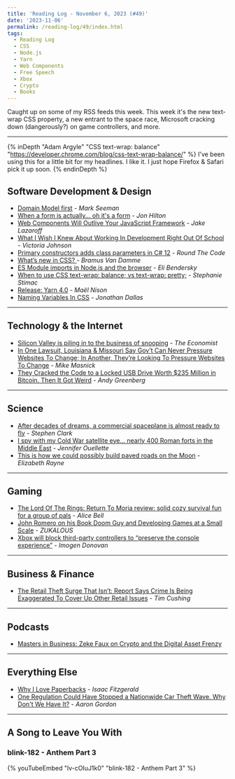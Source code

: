 ```yaml
---
title: 'Reading Log - November 6, 2023 (#49)'
date: '2023-11-06'
permalink: /reading-log/49/index.html
tags:
  - Reading Log
  - CSS
  - Node.js
  - Yarn
  - Web Components
  - Free Speech
  - Xbox
  - Crypto
  - Books
---
```


Caught up on some of my RSS feeds this week. This week it's the new text-wrap CSS property, a new entrant to the space race, Microsoft cracking down (dangerously?) on game controllers, and more.
<!-- excerpt -->

---

{% inDepth "Adam Argyle" "CSS text-wrap: balance" "https://developer.chrome.com/blog/css-text-wrap-balance/" %}
    I’ve been using this for a little bit for my headlines. I like it. I just hope Firefox & Safari pick it up soon.
{% endinDepth %}

## Software Development & Design

- [Domain Model first](https://blog.ploeh.dk/2023/10/23/domain-model-first/) - *Mark Seeman*
- [When a form is actually... oh it's a form](https://jonhilton.net/blazor-search-page/) - *Jon Hilton*
- [Web Components Will Outlive Your JavaScript Framework](https://jakelazaroff.com/words/web-components-will-outlive-your-javascript-framework/) - *Jake Lazaroff*
- [What I Wish I Knew About Working In Development Right Out Of School](https://www.smashingmagazine.com/2023/10/beginner-web-development-working-career/) - *Victoria Johnson*
- [Primary constructors adds class parameters in C# 12](https://www.roundthecode.com/dotnet-tutorials/primary-constructors-adds-class-parameters-csharp-12) - *Round The Code*
- [What’s new in CSS? ](https://www.bram.us/2023/10/13/whats-new-in-css-2022-10-12-frontmania/?ref=web-design-weekly.com) - *Bramus Van Damme*
- [ES Module imports in Node.js and the browser](https://eli.thegreenplace.net/2023/es-module-imports-in-nodejs-and-the-browser/) - *Eli Bendersky*
- [When to use CSS text-wrap: balance; vs text-wrap: pretty;](https://blog.stephaniestimac.com/posts/2023/10/css-text-wrap/?ref=web-design-weekly.com) - *Stephanie Stimac*
- [Release: Yarn 4.0](https://yarnpkg.com/blog/release/4.0) - *Maël Nison*
- [Naming Variables In CSS](https://jwdallas.com/posts/namingcssvariables/) - *Jonathan Dallas*

---

## Technology & the Internet

- [Silicon Valley is piling in to the business of snooping](https://www.economist.com/business/2023/11/05/silicon-valley-is-piling-in-to-the-business-of-snooping) - *The Economist*
- [In One Lawsuit, Louisiana & Missouri Say Gov’t Can Never Pressure Websites To Change; In Another, They’re Looking To Pressure Websites To Change](https://www.techdirt.com/2023/10/31/in-one-lawsuit-louisiana-in-another-theyre-looking-to-pressure-websites-to-change/) - *Mike Masnick*
- [They Cracked the Code to a Locked USB Drive Worth $235 Million in Bitcoin. Then It Got Weird](https://www.wired.com/story/unciphered-ironkey-password-cracking-bitcoin/) - *Andy Greenberg*

---

## Science

- [After decades of dreams, a commercial spaceplane is almost ready to fly](https://arstechnica.com/space/2023/11/after-decades-of-dreams-a-commercial-spaceplane-is-almost-ready-to-fly/) - *Stephen Clark*
- [I spy with my Cold War satellite eye… nearly 400 Roman forts in the Middle East](https://arstechnica.com/science/2023/10/i-spy-with-my-cold-war-satellite-eye-nearly-400-roman-forts-in-the-middle-east/) - *Jennifer Ouellette*
- [This is how we could possibly build paved roads on the Moon](https://arstechnica.com/science/2023/10/this-is-how-we-could-possibly-build-paved-roads-on-the-moon/) - *Elizabeth Rayne*

---

## Gaming

- [The Lord Of The Rings: Return To Moria review: solid cozy survival fun for a group of pals](https://www.rockpapershotgun.com/the-lord-of-the-rings-return-to-moria-review) - *Alice Bell*
- [John Romero on his Book Doom Guy and Developing Games at a Small Scale](https://howtomarketagame.com/2023/09/25/john-romero-on-his-book-doom-guy-and-developing-games-at-a-small-scale/) - *ZUKALOUS*
- [Xbox will block third-party controllers to “preserve the console experience”](https://www.nme.com/news/gaming-news/xbox-will-block-third-party-controllers-to-preserve-the-console-experience-3525752) - *Imogen Donovan*

---

## Business & Finance

- [The Retail Theft Surge That Isn’t: Report Says Crime Is Being Exaggerated To Cover Up Other Retail Issues](https://www.techdirt.com/2023/10/31/the-retail-theft-surge-that-isnt-report-says-crime-is-being-exaggerated-to-cover-up-other-retail-issues/) - *Tim Cushing*

---

## Podcasts

- [Masters in Business: Zeke Faux on Crypto and the Digital Asset Frenzy](https://www.bloomberg.com/news/audio/2023-11-02/zeke-faux-on-crypto-and-the-digital-asset-frenzy-podcast)

---

## Everything Else

- [Why I Love Paperbacks](https://www.esquire.com/entertainment/books/a45686651/why-i-love-paperback-books/) - *Isaac Fitzgerald*
- [One Regulation Could Have Stopped a Nationwide Car Theft Wave. Why Don't We Have It?](https://www.vice.com/en/article/7kxdmx/one-regulation-could-have-stopped-a-nationwide-car-theft-wave-why-dont-we-have-it) - *Aaron Gordon*

---

## A Song to Leave You With

### blink-182 - Anthem Part 3

{% youTubeEmbed "lv-cOIuJ1k0" "blink-182 - Anthem Part 3" %}